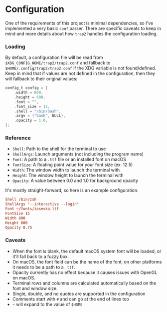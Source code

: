 # Configuration
One of the requirements of this project is minimal dependencies, so I've implemented a very basic `conf` parser. There are specific caveats to keep in mind and more details about how `trap2` handles the configuration loading.

### Loading
By default, a configuration file will be read from `$XDG_CONFIG_HOME/trap2/trap2.conf` and fallback to `$HOME/.config/trap2/trap2.conf` if the XDG variable is not found/defined. Keep in mind that if values are not defined in the configuration, then they will fallback to their original values:
```c
config_t config = {
    .width = 800,
    .height = 600,
    .font = "",
    .font_size = 12,
    .shell = "/bin/bash",
    .argv = {"bash", NULL},
    .opacity = 1.0,
};
```

### Reference
- `Shell`: Path to the shell for the terminal to use
- `ShellArgs`: Launch arguments (not including the program name)
- `Font`: A path to a `.ttf` file or an installed font on macOS
- `FontSize`: A floating point value for your font size (ex: 12.5)
- `Width`: The window width to launch the terminal with
- `Height`: The window height to launch the terminal with
- `Opacity`: A value between 0.0 and 1.0 for background opacity

It's mostly straight-forward, so here is an example configuration.
```conf
Shell /bin/zsh
ShellArgs "--interactive --login"
Font ~/fonts/iosevka.ttf
FontSize 15
Width 800
Height 600
Opacity 0.75
```

### Caveats
- When the font is blank, the default macOS system font will be loaded, or it'll fall back to a fuzzy box.
- On macOS, the font field can be the name of the font, on other platforms it needs to be a path to a `.ttf`.
- Opacity currently has no effect because it causes issues with OpenGL on macOS.
- Terminal rows and columns are calculated automatically based on the font and window size.
- Single, double, and no quotes are supported in the configuration
- Comments start with `#` and can go at the end of lines too
- `~` will expand to the value of `$HOME`
